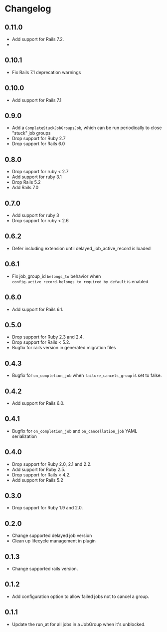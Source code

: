 # Changelog

## 0.11.0
- Add support for Rails 7.2.
- 
## 0.10.1
- Fix Rails 7.1 deprecation warnings

## 0.10.0
- Add support for Rails 7.1

## 0.9.0
- Add a `CompleteStuckJobGroupsJob`, which can be run periodically to close "stuck" job groups
- Drop support for Ruby 2.7
- Drop support for Rails 6.0

## 0.8.0
- Drop support for ruby < 2.7
- Add support for ruby 3.1
- Drop Rails 5.2
- Add Rails 7.0

## 0.7.0
* Add support for ruby 3
* Drop support for ruby < 2.6

## 0.6.2
* Defer including extension until delayed_job_active_record is loaded

## 0.6.1
* Fix job_group_id `belongs_to` behavior when `config.active_record.belongs_to_required_by_default` is enabled.

## 0.6.0
* Add support for Rails 6.1.

## 0.5.0
* Drop support for Ruby 2.3 and 2.4.
* Drop support for Rails < 5.2.
* Bugfix for rails version in generated migration files

## 0.4.3
* Bugfix for `on_completion_job` when `failure_cancels_group` is set to false.

## 0.4.2
* Add support for Rails 6.0.

## 0.4.1
* Bugfix for `on_completion_job` and `on_cancellation_job` YAML serialization

## 0.4.0
* Drop support for Ruby 2.0, 2.1 and 2.2.
* Add support for Ruby 2.5.
* Drop support for Rails < 4.2.
* Add support for Rails 5.2

## 0.3.0
* Drop support for Ruby 1.9 and 2.0.

## 0.2.0
* Change supported delayed job version
* Clean up lifecycle management in plugin

## 0.1.3
* Change supported rails version.

## 0.1.2
* Add configuration option to allow failed jobs not to cancel a group.

## 0.1.1
* Update the run_at for all jobs in a JobGroup when it's unblocked.
